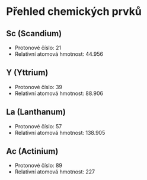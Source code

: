 # Přehled chemických prvků

## Sc (Scandium)
- Protonové číslo: 21
- Relativní atomová hmotnost: 44.956

## Y (Yttrium)
- Protonové číslo: 39
- Relativní atomová hmotnost: 88.906

## La (Lanthanum)
- Protonové číslo: 57
- Relativní atomová hmotnost: 138.905

## Ac (Actinium)
- Protonové číslo: 89
- Relativní atomová hmotnost: 227

